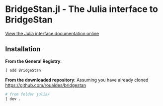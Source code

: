 
# BridgeStan.jl - The Julia interface to BridgeStan

[View the Julia interface documentation online](https://roualdes.us/bridgestan/latest/languages/julia.html)

## Installation

**From the General Registry**:
```julia
] add BridgeStan
```

**From the downloaded repository**:
Assuming you have already cloned https://github.com/roualdes/bridgestan
```julia
# from folder julia/
] dev .
```
